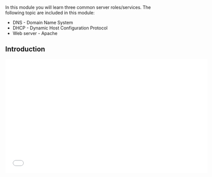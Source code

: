 In this module you will learn three common server roles/services.
The following topic are included in this module:

* DNS - Domain Name System
* DHCP - Dynamic Host Configuration Protocol
* Web server - Apache

## Introduction
<iframe width="640" height="360" src="//www.youtube.com/embed/sZ4SD9VKdxw" frameborder="0" allowfullscreen></iframe>
